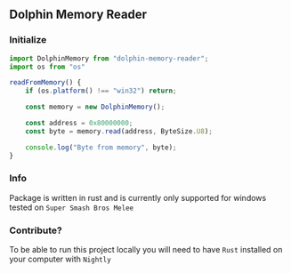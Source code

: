## Dolphin Memory Reader

### Initialize

```ts
import DolphinMemory from "dolphin-memory-reader";
import os from "os"

readFromMemory() {
    if (os.platform() !== "win32") return;

    const memory = new DolphinMemory();

    const address = 0x80000000;
    const byte = memory.read(address, ByteSize.U8);

    console.log("Byte from memory", byte);
}
```

### Info

Package is written in rust and is currently only supported for windows tested on `Super Smash Bros Melee`

### Contribute?

To be able to run this project locally you will need to have `Rust` installed on your computer with `Nightly`
